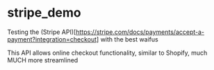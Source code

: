 # stripe_demo
Testing the (Stripe API)[https://stripe.com/docs/payments/accept-a-payment?integration=checkout] with the best waifus

This API allows online checkout functionality, similar to Shopify, much MUCH more streamlined 
